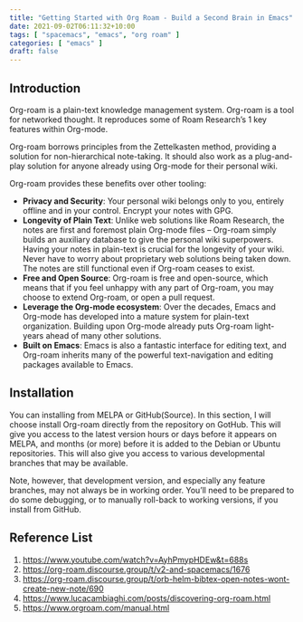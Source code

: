```yaml
---
title: "Getting Started with Org Roam - Build a Second Brain in Emacs"
date: 2021-09-02T06:11:32+10:00
tags: [ "spacemacs", "emacs", "org roam" ]
categories: [ "emacs" ]
draft: false
---
```

## Introduction
Org-roam is a plain-text knowledge management system. Org-roam is a tool for networked thought. It reproduces some of Roam Research’s 1 key features within Org-mode.

Org-roam borrows principles from the Zettelkasten method, providing a solution for non-hierarchical note-taking. It should also work as a plug-and-play solution for anyone already using Org-mode for their personal wiki.

Org-roam provides these benefits over other tooling:
+ **Privacy and Security**: Your personal wiki belongs only to you, entirely offline and in your control. Encrypt your notes with GPG.
+ **Longevity of Plain Text**: Unlike web solutions like Roam Research, the notes are first and foremost plain Org-mode files – Org-roam simply builds an auxiliary database to give the personal wiki superpowers. Having your notes in plain-text is crucial for the longevity of your wiki. Never have to worry about proprietary web solutions being taken down. The notes are still functional even if Org-roam ceases to exist.
+ **Free and Open Source**: Org-roam is free and open-source, which means that if you feel unhappy with any part of Org-roam, you may choose to extend Org-roam, or open a pull request.
+ **Leverage the Org-mode ecosystem**: Over the decades, Emacs and Org-mode has developed into a mature system for plain-text organization. Building upon Org-mode already puts Org-roam light-years ahead of many other solutions.
+ **Built on Emacs**: Emacs is also a fantastic interface for editing text, and Org-roam inherits many of the powerful text-navigation and editing packages available to Emacs.

## Installation
You can installing from MELPA or GitHub(Source). In this section, I will choose install Org-roam directly from the repository on GotHub. This will give you access to the latest version hours or days before it appears on MELPA, and months (or more) before it is added to the Debian or Ubuntu repositories. This will also give you access to various developmental branches that may be available.

Note, however, that development version, and especially any feature branches, may not always be in working order. You’ll need to be prepared to do some debugging, or to manually roll-back to working versions, if you install from GitHub.


## Reference List
1. https://www.youtube.com/watch?v=AyhPmypHDEw&t=688s
2. https://org-roam.discourse.group/t/v2-and-spacemacs/1676
3. https://org-roam.discourse.group/t/orb-helm-bibtex-open-notes-wont-create-new-note/690
4. https://www.lucacambiaghi.com/posts/discovering-org-roam.html
5. https://www.orgroam.com/manual.html
